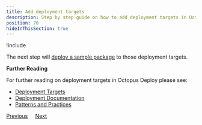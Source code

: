 ```yaml
---
title: Add deployment targets
description: Step by step guide on how to add deployment targets in Octopus Deploy.
position: 70
hideInThisSection: true
---
```


!include <add-deployment-targets>

The next step will [deploy a sample package](/docs/getting-started/first-deployment/deploy-a-package.md) to those deployment targets.

**Further Reading**

For further reading on deployment targets in Octopus Deploy please see:

- [Deployment Targets](/docs/infrastructure/deployment-targets/index.md)
- [Deployment Documentation](/docs/deployments/index.md)
- [Patterns and Practices](/docs/deployments/patterns/index.md)

<span><a class="btn btn-secondary" href="/docs/getting-started/first-deployment/approvals-with-manual-interventions">Previous</a></span>&nbsp;&nbsp;&nbsp;&nbsp;&nbsp;<span><a class="btn btn-success" href="/docs/getting-started/first-deployment/deploy-a-package">Next</a></span>